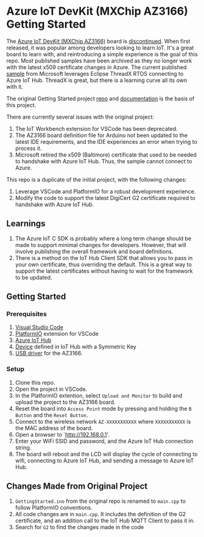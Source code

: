 # Azure IoT DevKit (MXChip AZ3166) Getting Started

The [Azure IoT DevKit (MXChip AZ3166)](https://microsoft.github.io/azure-iot-developer-kit/) board is [discontinued](https://www.seeedstudio.com/AZ3166-IOT-Developer-Kit.html). When first released, it was popular among developers looking to learn IoT.  It's a great board to learn with, and reintroducing a simple experience is the goal of this repo.  Most published samples have been archived as they no longer work with the latest x509 certificate changes in Azure.  The current published [sample](https://learn.microsoft.com/azure/iot/tutorial-devkit-mxchip-az3166-iot-hub) from Microsoft leverages Eclipse ThreadX RTOS connecting to Azure IoT Hub.  ThreadX is great, but there is a learning curve all its own with it.

The original Getting Started project [repo](https://github.com/Azure-Samples/mxchip-iot-devkit-get-started) and [documentation](https://microsoft.github.io/azure-iot-developer-kit/docs/apis/arduino-language-reference/) is the basis of this project.


There are currently several issues with the original project:

1. The IoT Workbench extension for VSCode has been deprecated.
1. The AZ3166 board definition file for Arduino not been updated to the latest IDE requirements, and the IDE experiences an error when trying to process it.
1. Microsoft retired the x509 (Baltimore) certificate that used to be needed to handshake with Azure IoT Hub.  Thus, the sample cannot connect to Azure.

This repo is a duplicate of the initial project, with the following changes:

1. Leverage VSCode and PlatformIO for a robust development experience.
1. Modify the code to support the latest DigiCert G2 certificate required to handshake with Azure IoT Hub.

## Learnings

1. The Azure IoT C SDK is probably where a long term change should be made to support minimal changes for developers.  However, that will involve publishing the overall framework and board definitions.
1. There is a method on the IoT Hub Client SDK that allows you to pass in your own certificate, thus overriding the default.  This is a great way to support the latest certificates without having to wait for the framework to be updated.

## Getting Started

### Prerequisites

1. [Visual Studio Code](https://code.visualstudio.com)
1. [PlatformIO](https://marketplace.visualstudio.com/items?itemName=platformio.platformio-ide) extension for VSCode
1. [Azure IoT Hub](https://learn.microsoft.com/azure/iot-hub/create-hub?tabs=portal)
1. [Device](https://learn.microsoft.com/azure/iot-hub/create-connect-device?tabs=portal#add-a-device) defined in IoT Hub with a Symmetric Key
1. [USB driver](https://www.st.com/en/development-tools/stsw-link009.html#get-software) for the AZ3166.

### Setup

1. Clone this repo.
1. Open the project in VSCode.
1. In the PlatformIO extention, select `Upload and Monitor` to build and upload the project to the AZ3166 board.
1. Reset the board into `Access Point` mode by pressing and holding the `B Button` and the `Reset Button`.
1. Connect to the wireless network `AZ-XXXXXXXXXXX` where `XXXXXXXXXXX` is the MAC address of the board.
1. Open a browser to `http://192.168.0.1'.
1. Enter your WiFi SSID and password, and the Azure IoT Hub connection string.
1. The board will reboot and the LCD will display the cycle of connecting to wifi, connecting to Azure IoT Hub, and sending a message to Azure IoT Hub.

## Changes Made from Original Project

1. `GettingStarted.ino` from the original repo is renamed to `main.cpp` to follow PlatformIO conventions.
1. All code changes are in `main.cpp`.  It includes the definition of the G2 certificate, and an addition call to the IoT Hub MQTT Client to pass it in.
1. Search for `G2` to find the changes made in the code
